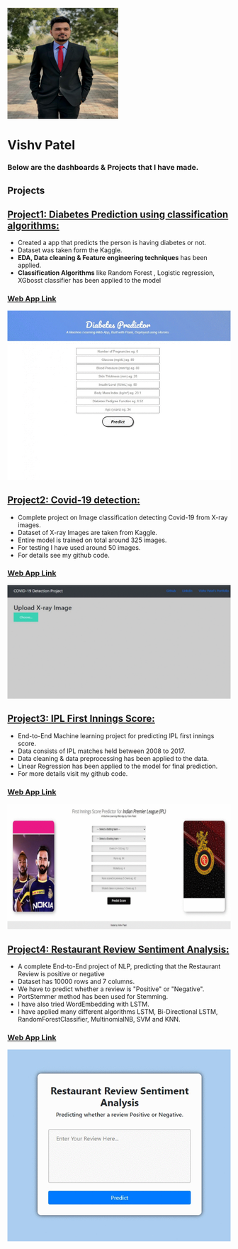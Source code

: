 ![.](/images/myphoto.png)

# **Vishv Patel**

### Below are the dashboards & Projects that I have made.

## **Projects**

## [Project1: Diabetes Prediction using classification algorithms:](https://github.com/vishvpatel-97/Diabetes_predictor)
- Created a app that predicts the person is having diabetes or not.
- Dataset was taken form the Kaggle.
- **EDA, Data cleaning & Feature engineering techniques** has been applied.
- **Classification Algorithms** like Random Forest , Logistic regression, XGbosst classifier has been applied to the model

### [**Web App Link**](http://diabetes-predictor-app-ml.herokuapp.com/)

![Alt Text](/images/Diabetes.gif)

## [Project2: Covid-19 detection:](https://github.com/vishvpatel-97/Covid-19-Detection-Project)
- Complete project on Image classification detecting Covid-19 from X-ray images.
- Dataset of X-ray Images are taken from Kaggle.
- Entire model is trained on total around 325 images.
- For testing I have used around 50 images.
- For details see my github code.

### [**Web App Link**](https://covid19-xray-detection.herokuapp.com/)

![Alt Text](/images/covid19.gif)

## [Project3: IPL First Innings Score:](https://github.com/vishvpatel-97/IPL_Score_prediction)
- End-to-End Machine learning project for predicting IPL first innings score.
- Data consists of IPL matches held between 2008 to 2017.
- Data cleaning & data preprocessing has been applied to the data.
- Linear Regression has been applied to the model for final prediction.
- For more details visit my github code.

### [**Web App Link**](https://vishviplscoreprediction.herokuapp.com/)

![Alt Text](/images/IPL.gif)

## [Project4: Restaurant Review Sentiment Analysis:](https://github.com/vishvpatel-97/Restaurant-Review-Sentiment-Analysis)
- A complete End-to-End project of NLP, predicting that the Restaurant Review is positive or negative
- Dataset has 10000 rows and 7 columns.
- We have to predict whether a review is "Positive" or "Negative".
- PortStemmer method has been used for Stemming.
- I have also tried WordEmbedding with LSTM.
- I have applied many different algorithms LSTM, Bi-Directional LSTM, RandomForestClassifier, MultinomialNB, SVM and KNN.

### [**Web App Link**](https://restaurants-sentiment-analysis.herokuapp.com/)

![Alt Text](/images/restaurant.gif)




